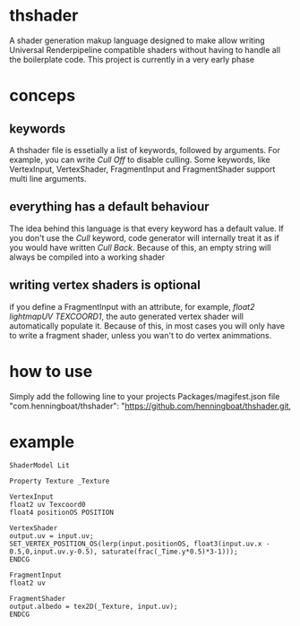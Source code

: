 # thshader

A shader generation makup language designed to make allow writing Universal Renderpipeline compatible shaders without having to handle all the boilerplate code. This project is currently in a very early phase

# conceps
## keywords
A thshader file is essetially a list of keywords, followed by arguments. For example, you can write _Cull Off_ to disable culling. Some keywords, like VertexInput, VertexShader, FragmentInput and FragmentShader support multi line arguments.
## everything has a default behaviour
The idea behind this language is that every keyword has a default value. If you don't use the _Cull_ keyword, code generator will internally treat it as if you would have written _Cull Back_.
Because of this, an empty string will always be compiled into a working shader
## writing vertex shaders is optional
if you define a FragmentInput with an attribute, for example, _float2 lightmapUV TEXCOORD1_, the auto generated vertex shader will automatically populate it. Because of this, in most cases you will only have to write a fragment shader, unless you wan't to do vertex animmations.

# how to use
Simply add the following line to your projects Packages/magifest.json file
"com.henningboat/thshader": "https://github.com/henningboat/thshader.git,

# example
```
ShaderModel Lit

Property Texture _Texture

VertexInput
float2 uv Texcoord0
float4 positionOS POSITION

VertexShader
output.uv = input.uv;  
SET_VERTEX_POSITION_OS(lerp(input.positionOS, float3(input.uv.x - 0.5,0,input.uv.y-0.5), saturate(frac(_Time.y*0.5)*3-1)));
ENDCG

FragmentInput
float2 uv

FragmentShader
output.albedo = tex2D(_Texture, input.uv);
ENDCG
```
